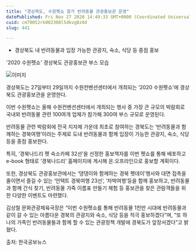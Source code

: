 ```yaml
---
title: "경상북도, 수원펫쇼 참가 반려동물 관광홍보관 운영"
datePublished: Fri Nov 27 2020 14:49:33 GMT+0000 (Coordinated Universal Time)
cuid: cm70052rk002308l5dkvg8z4d
slug: 441

---
```



- 경상북도 내 반려동물과 입장 가능한 관광지, 숙소, 식당 등 중점 홍보

'2020 수원펫쇼' 경상북도 관광홍보관 부스 모습

![이미지](https://cdn.hashnode.com/res/hashnode/image/upload/v1739249322211/be036e4b-02dd-44ee-b1d2-7dedebb51787.jpeg)

경상북도는 27일부터 29일까지 수원컨벤션센터에서 개최되는 ‘2020 수원펫쇼’에 경상북도 관광홍보관을 운영한다.

이번 수원펫쇼는 올해 수원컨벤션센터에서 개최되는 행사 중 가장 큰 규모의 박람회로 국내외 반려동물 관련 100여개 업체가 참가해 300여 부스 규모로 운영된다.

반려동물 관련 박람회에 전국 지자체 가운데 최초로 참여하는 경북도는 ‘반려동물과 함께하는 경북여행’이라는 주제로 도내 반려동물과 함께 입장이 가능한 관광지, 숙소, 식당 등을 중점 홍보한다.

특히, ‘경북나드리 펫 숙소카페 32선’을 선정한 홍보책자를 이번 펫쇼를 통해 배포하고 e-book 형태로 ‘경북나드리’ 홈페이지에 게시해 온․오프라인으로 홍보할 계획이다.

또한, 경상북도 관광홍보관에서는 ‘댕댕이와 함께하는 경북 펫데이’행사와 대면 접촉을 줄이면서 즐길 수 있는 ‘언택트 경북여행 23선’, ‘차박여행’등을 함께 홍보하고, 반려동물과 함께 간식 찾기, 반려동물 가죽 이름표 만들기 체험 등 홍보관을 찾은 관람객들을 위한 다양한 이벤트도 마련했다.

김상철 문화관광체육국장은 “이번 수원펫쇼를 통해 반려동물 1천만 시대에 반려동물과 같이 갈 수 있는 아름다운 경북의 관광지와 숙소, 식당 등을 적극 홍보하겠다”며, “또 하나의 가족인 반려동물들과 함께 할 수 있는 관광정책 개발에 경북도가 앞장서겠다”고 밝혔다.

출처: 한국공보뉴스